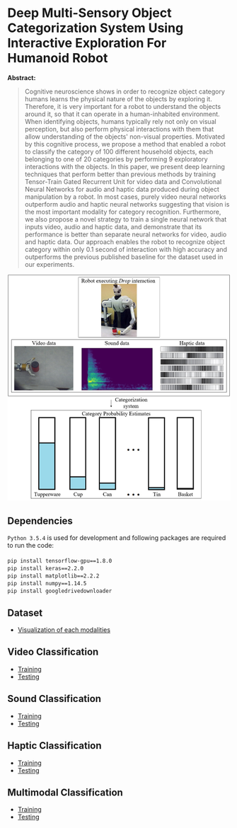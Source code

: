 # Deep Multi-Sensory Object Categorization System Using Interactive Exploration For Humanoid Robot

**Abstract:**

> Cognitive neuroscience shows in order to recognize object category humans learns the physical nature of the objects by exploring it.
Therefore, it is very important for a robot to understand the objects around it, so that it can operate in a human-inhabited environment.
When identifying objects, humans typically rely not only on visual perception, but also perform physical interactions with them that allow understanding of the objects' non-visual properties.
Motivated by this cognitive process, we propose a method that enabled a robot to classify the category of 100 different household objects, each belonging to one of 20 categories by performing 9 exploratory interactions with the objects.
In this paper, we present deep learning techniques that perform better than previous methods by training Tensor-Train Gated Recurrent Unit for video data and Convolutional Neural Networks for audio and haptic data produced during object manipulation by a robot.
In most cases, purely video neural networks outperform audio and haptic neural networks suggesting that vision is the most important modality for category recognition.
Furthermore, we also propose a novel strategy to train a single neural network that inputs video, audio and haptic data, and demonstrate that its performance is better than separate neural networks for video, audio and haptic data.
Our approach enables the robot to recognize object category within only 0.1 second of interaction with high accuracy and outperforms the previous published baseline for the dataset used in our experiments.

<img src="pics/System.jpg" alt="drawing" width="600px"/>

## Dependencies

`Python 3.5.4` is used for development and following packages are required to run the code:<br><br>
`pip install tensorflow-gpu==1.8.0`<br>
`pip install keras==2.2.0`<br>
`pip install matplotlib==2.2.2`<br>
`pip install numpy==1.14.5`<br>
`pip install googledrivedownloader`

## Dataset

- [Visualization of each modalities](DatasetVisualization.ipynb)

## Video Classification

- [Training](VideoNetworkTraining.ipynb)
- [Testing](VideoNetworkTesting.ipynb)

## Sound Classification

- [Training](SoundNetworkTraining.ipynb)
- [Testing](SoundNetworkTesting.ipynb)

## Haptic Classification

- [Training](HapticNetworkTraining.ipynb)
- [Testing](HapticNetworkTesting.ipynb)

## Multimodal Classification

- [Training](MultimodalNetworkTraining.ipynb)
- [Testing](MultimodalNetworkTesting.ipynb)
